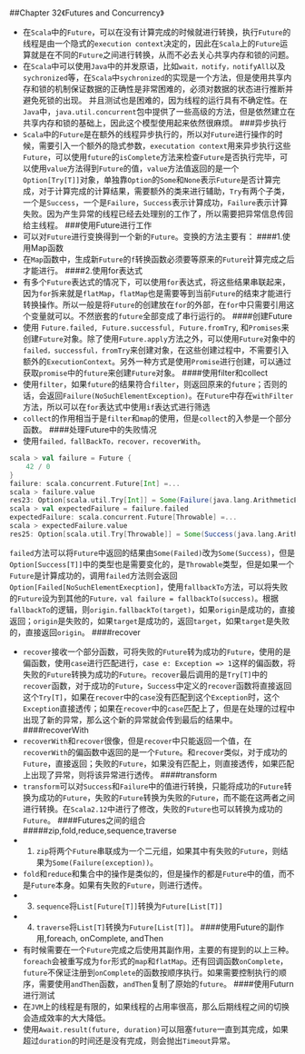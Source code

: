 ##Chapter 32《Futures and Concurrency》


- 在`Scala`中的`Future`，可以在没有计算完成的时候就进行转换，执行`Future`的线程是由一个隐式的`execution context`决定的，因此在`Scala`上的`Future`运算就是在不同的`Future`之间进行转换，从而不必去关心共享内存和锁的问题。
- 在`Scala`中可以使用`Java`中的并发原语，比如`wait，notify，notifyAll`以及`sychronized`等，在`Scala`中`sychronized`的实现是一个方法，但是使用共享内存和锁的机制保证数据的正确性是非常困难的，必须对数据的状态进行推断并避免死锁的出现。  并且测试也是困难的，因为线程的运行具有不确定性。在`Java`中，`java.util.concurrent`包中提供了一些高级的方法，但是依然建立在共享内存和锁的基础上，因此这个模型使用起来依然很麻烦。
###异步执行
- `Scala`中的`Future`是在额外的线程异步执行的，所以对`Future`进行操作的时候，需要引入一个额外的隐式参数，`executation context`用来异步执行这些`Future`，可以使用`future`的`isComplete`方法来检查`Future`是否执行完毕，可以使用`value`方法得到`Future`的值，`value`方法值返回的是一个`Option[Try[T]]`对象，单独靠`Option`的`Some`和`None`表示`Future`是否计算完成，对于计算完成的计算结果，需要额外的类来进行辅助，`Try`有两个子类，一个是`Success`，一个是`Failure`，`Success`表示计算成功，`Failure`表示计算失败。因为产生异常的线程已经去处理别的工作了，所以需要把异常信息传回给主线程。
###使用Future进行工作
- 可以对`Future`进行变换得到一个新的`Future`。变换的方法主要有：
####1.使用Map函数
- 在`Map`函数中，生成新`Future`的`f`转换函数必须要等原来的`Future`计算完成之后才能进行。
####2.使用for表达式
- 有多个`Future`表达式的情况下，可以使用`for`表达式，将这些结果串联起来，因为`for`拆来就是`flatMap`，`flatMap`也是需要等到当前`Future`的结束才能进行转换操作。所以一般是将`Future`的创建放在`for`的外部，在`for`中只需要引用这个变量就可以。不然嵌套的`future`全部变成了串行运行的。
####创建Future
- 使用 `Future.failed, Future.successful, Future.fromTry`, 和`Promises`来创建`Future`对象。除了使用`Future.apply`方法之外，可以使用`Future`对象中的`failed，successful，fromTry`来创建对象，在这些创建过程中，不需要引入额外的`ExecutionContext`。另外一种方式是使用`Promise`进行创建，可以通过获取`promise`中的`future`来创建`Future`对象。
####使用filter和collect
- 使用`filter`，如果`future`的结果符合`filter`，则返回原来的`future`；否则的话，会返回`Failure(NoSuchElementException)`。在`Future`中存在`withFilter`方法，所以可以在`for`表达式中使用`if`表达式进行筛选
- `collect`的作用相当于是`filter`和`map`的使用，但是`collect`的入参是一个部分函数。
####处理Future中的失败情况
- 使用`failed，fallBackTo，recover，recoverWith`。
```scala
scala > val failure = Future {
    42 / 0
}
failure: scala.concurrent.Future[Int] =...
scala > failure.value
res23: Option[scala.util.Try[Int]] = Some(Failure(java.lang.ArithmeticException: / by zero))
scala > val expectedFailure = failure.failed 
expectedFailure: scala.concurrent.Future[Throwable] =...
scala > expectedFailure.value
res25: Option[scala.util.Try[Throwable]] = Some(Success(java.lang.ArithmeticException: / by zero))
```
`failed`方法可以将`Future`中返回的结果由`Some(Failed)`改为`Some(Success)`，但是`Option[Success[T]]`中的类型也是需要变化的，是`Throwable`类型，但是如果一个`Future`是计算成功的，调用`failed`方法则会返回`Option[Failed[NoSuchElementExecption]`，使用`fallbackTo`方法，可以将失败的`Future`设为到其他的`Future，val failure = fallbackTo(success)`。根据`fallbackTo`的逻辑，则`origin.fallbackTo(target)`，如果`origin`是成功的，直接返回；`origin`是失败的，如果`target`是成功的，返回`target`，如果`target`是失败的，直接返回`origin`。
####recover
- `recover`接收一个部分函数，可将失败的`Future`转为成功的`Future`，使用的是偏函数，使用`case`进行匹配进行，`case e: Exception => 1`这样的偏函数，将失败的`Future`转换为成功的`Future`。`recover`最后调用的是`Try[T]`中的`recover`函数，对于成功的`Future`，`Success`中定义的`recover`函数将直接返回这个`Try[T]`，如果在`recover`中的`case`没有匹配到这个`Exception`时，这个`Exception`直接透传；如果在`recover`中的`case`匹配上了，但是在处理的过程中出现了新的异常，那么这个新的异常就会传到最后的结果中。
####recoverWith 
- `recoverWith`和`recover`很像，但是`recover`中只能返回一个值，在`recoverWith`的偏函数中返回的是一个`Future`。和`recover`类似，对于成功的`Future`，直接返回；失败的`Future`，如果没有匹配上，则直接透传，如果匹配上出现了异常，则将该异常进行透传。
####transform
- `transform`可以对`Success`和`Failure`中的值进行转换，只能将成功的`Future`转换为成功的`Future`，失败的`Future`转换为失败的`Future`，而不能在这两者之间进行转换。在`Scala2.12`中进行了修改，失败的`Future`也可以转换为成功的`Future`。
####Futures之间的组合
#####zip,fold,reduce,sequence,traverse
- 1. `zip`将两个`Future`串联成为一个二元组，如果其中有失败的`Future`，则结果为`Some(Failure(exception))`。
- `fold`和`reduce`和集合中的操作是类似的，但是操作的都是`Future`中的值，而不是`Future`本身。如果有失败的`Future`，则进行透传。
- 3. `sequence`将`List[Future[T]]`转换为`Future[List[T]]`
- 4. `traverse`将`List[T]`转换为`Future[List[T]]`。
####使用Future的副作用,foreach, onComplete, andThen
- 有时候需要在一个`Future`完成之后使用其副作用，主要的有提到的以上三种。`foreach`会被重写成为`for`形式的`map`和`flatMap`。还有回调函数`onComplete`，`future`不保证注册到`onComplete`的函数按顺序执行。如果需要控制执行的顺序，需要使用`andThen`函数，`andThen`复制了原始的`future`。
####使用Futurn进行测试
- 在`JVM`上的线程是有限的，如果线程的占用率很高，那么后期线程之间的切换会造成效率的大大降低。
- 使用`Await.result(future, duration)`可以阻塞`future`一直到其完成，如果超过`duration`的时间还是没有完成，则会抛出`Timeout`异常。







